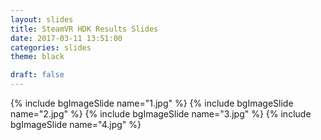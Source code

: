 ```yaml
---
layout: slides
title: SteamVR HDK Results Slides
date: 2017-03-11 13:51:00
categories: slides
theme: black

draft: false
---
```


{% include bgImageSlide name="1.jpg" %}
{% include bgImageSlide name="2.jpg" %}
{% include bgImageSlide name="3.jpg" %}
{% include bgImageSlide name="4.jpg" %}
